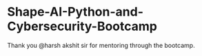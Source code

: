 # Shape-AI-Python-and-Cybersecurity-Bootcamp

Thank you @harsh akshit sir for mentoring through the bootcamp.
